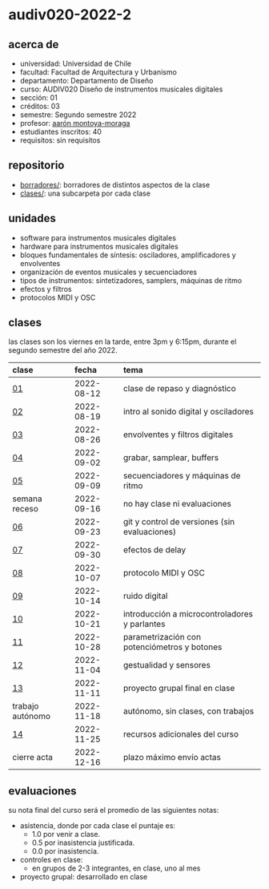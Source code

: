 # audiv020-2022-2

## acerca de

- universidad: Universidad de Chile
- facultad: Facultad de Arquitectura y Urbanismo
- departamento: Departamento de Diseño
- curso: AUDIV020 Diseño de instrumentos musicales digitales
- sección: 01
- créditos: 03
- semestre: Segundo semestre 2022
- profesor: [aarón montoya-moraga](https://montoyamoraga.io)
- estudiantes inscritos: 40
- requisitos: sin requisitos

## repositorio

- [borradores/](./borradores/): borradores de distintos aspectos de la clase
- [clases/](./clases/): una subcarpeta por cada clase

## unidades

- software para instrumentos musicales digitales
- hardware para instrumentos musicales digitales
- bloques fundamentales de síntesis: osciladores, amplificadores y envolventes
- organización de eventos musicales y secuenciadores
- tipos de instrumentos: sintetizadores, samplers, máquinas de ritmo
- efectos y filtros
- protocolos MIDI y OSC

## clases

las clases son los viernes en la tarde, entre 3pm y 6:15pm, durante el segundo semestre del año 2022.

| clase                  | fecha      | tema                                          |
| :--------------------- | :--------- | :-------------------------------------------- |
| [01](clases/clase-01/) | 2022-08-12 | clase de repaso y diagnóstico                 |
| [02](clases/clase-02/) | 2022-08-19 | intro al sonido digital y osciladores         |
| [03](clases/clase-03/) | 2022-08-26 | envolventes y filtros digitales               |
| [04](clases/clase-04/) | 2022-09-02 | grabar, samplear, buffers                     |
| [05](clases/clase-05/) | 2022-09-09 | secuenciadores y máquinas de ritmo            |
| semana receso          | 2022-09-16 | no hay clase ni evaluaciones                  |
| [06](clases/clase-06/) | 2022-09-23 | git y control de versiones (sin evaluaciones) |
| [07](clases/clase-07/) | 2022-09-30 | efectos de delay                              |
| [08](clases/clase-08/) | 2022-10-07 | protocolo MIDI y OSC                          |
| [09](clases/clase-09/) | 2022-10-14 | ruido digital                                 |
| [10](clases/clase-10/) | 2022-10-21 | introducción a microcontroladores y parlantes |
| [11](clases/clase-11/) | 2022-10-28 | parametrización con potenciómetros y botones  |
| [12](clases/clase-12/) | 2022-11-04 | gestualidad y sensores                        |
| [13](clases/clase-13/) | 2022-11-11 | proyecto grupal final en clase                |
| trabajo autónomo       | 2022-11-18 | autónomo, sin clases, con trabajos            |
| [14](clases/clase-14/) | 2022-11-25 | recursos adicionales del curso                |
| cierre acta            | 2022-12-16 | plazo máximo envío actas                      |

## evaluaciones

su nota final del curso será el promedio de las siguientes notas:

- asistencia, donde por cada clase el puntaje es:
  - 1.0 por venir a clase.
  - 0.5 por inasistencia justificada.
  - 0.0 por inasistencia.
- controles en clase:
  - en grupos de 2-3 integrantes, en clase, uno al mes
- proyecto grupal: desarrollado en clase
